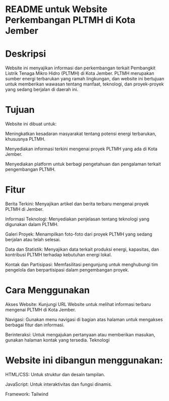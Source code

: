 # README untuk Website Perkembangan PLTMH di Kota Jember
# Deskripsi

Website ini menyajikan informasi dan perkembangan terkait Pembangkit Listrik Tenaga Mikro Hidro (PLTMH) di Kota Jember. PLTMH merupakan sumber energi terbarukan yang ramah lingkungan, dan website ini bertujuan untuk memberikan wawasan tentang manfaat, teknologi, dan proyek-proyek yang sedang berjalan di daerah ini.

# Tujuan

Website ini dibuat untuk:

Meningkatkan kesadaran masyarakat tentang potensi energi terbarukan, khususnya PLTMH.

Menyediakan informasi terkini mengenai proyek PLTMH yang ada di Kota Jember.

Menyediakan platform untuk berbagi pengetahuan dan pengalaman terkait pengembangan PLTMH.

# Fitur

Berita Terkini: Menyajikan artikel dan berita terbaru mengenai proyek PLTMH di Jember.

Informasi Teknologi: Menyediakan penjelasan tentang teknologi yang digunakan dalam PLTMH.

Galeri Proyek: Menampilkan foto-foto dari proyek PLTMH yang sedang berjalan atau telah selesai.

Data dan Statistik: Menyajikan data terkait produksi energi, kapasitas, dan kontribusi PLTMH terhadap kebutuhan energi lokal.

Kontak dan Partisipasi: Memfasilitasi pengunjung untuk menghubungi tim pengelola dan berpartisipasi dalam pengembangan proyek.

# Cara Menggunakan

Akses Website: Kunjungi URL Website untuk melihat informasi terbaru mengenai PLTMH di Kota Jember.

Navigasi: Gunakan menu navigasi di bagian atas halaman untuk mengakses berbagai fitur dan informasi.

Berinteraksi: Untuk mengajukan pertanyaan atau memberikan masukan, gunakan halaman kontak yang tersedia.
Teknologi

# Website ini dibangun menggunakan:

HTML/CSS: Untuk struktur dan desain tampilan.

JavaScript: Untuk interaktivitas dan fungsi dinamis.

Framework: Tailwind
